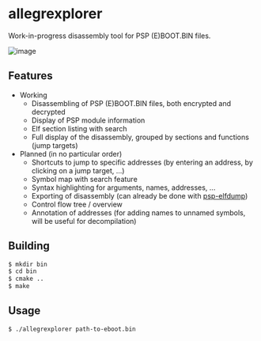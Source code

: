 # allegrexplorer

Work-in-progress disassembly tool for PSP (E)BOOT.BIN files.

![image](https://github.com/DaemonTsun/allegrexplorer/assets/96687758/4353e611-eb94-4146-b6a8-040bf65af393)

## Features

- Working
  - Disassembling of PSP (E)BOOT.BIN files, both encrypted and decrypted
  - Display of PSP module information
  - Elf section listing with search
  - Full display of the disassembly, grouped by sections and functions (jump targets)
- Planned (in no particular order)
  - Shortcuts to jump to specific addresses (by entering an address, by clicking on a jump target, ...)
  - Symbol map with search feature
  - Syntax highlighting for arguments, names, addresses, ...
  - Exporting of disassembly (can already be done with [psp-elfdump](https://github.com/DaemonTsun/liballegrex/tree/master/psp-elfdump))
  - Control flow tree / overview
  - Annotation of addresses (for adding names to unnamed symbols, will be useful for decompilation)

## Building

```sh
$ mkdir bin
$ cd bin
$ cmake ..
$ make
```

## Usage

`$ ./allegrexplorer path-to-eboot.bin`

